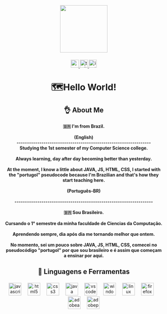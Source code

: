 <div align="center">
  <img height="150" src="https://media3.giphy.com/media/du3J3cXyzhj75IOgvA/giphy.gif?cid=ecf05e47huu8sa1ia0ue2ceedbz0s508pz5a0kjor8tnlmdx&ep=v1_gifs_search&rid=giphy.gif&ct=g"  />
</div>

###

<div align="center">
  <a href="https://www.youtube.com/@godsuil " target="_blank">
    <img src="https://img.shields.io/static/v1?message=Youtube&logo=youtube&label=&color=FF0000&logoColor=white&labelColor=&style=for-the-badge" height="25" alt="youtube logo"  />
  </a>
  <a href="https://twitter.com/ssuilszV" target="_blank">
    <img src="https://img.shields.io/static/v1?message=Twitter&logo=twitter&label=&color=1DA1F2&logoColor=white&labelColor=&style=for-the-badge" height="25" alt="twitter logo"  />
  </a>
  <a href="https://www.instagram.com/louis.httpsz/" target="_blank">
    <img src="https://img.shields.io/static/v1?message=Instagram&logo=instagram&label=&color=E4405F&logoColor=white&labelColor=&style=for-the-badge" height="25" alt="instagram logo"  />
  </a>
</div>

###

<h1 align="center">🗺️Hello World!</h1>

###

<h2 align="center">👌 About Me</h2>

###

<h4 align="center">🇧🇷 I'm from Brazil.<br><br>(English)<br>-----------------------------------------------------------------<br>Studying the 1st semester of my Computer Science college.<br><br>Always learning, day after day becoming better than yesterday.<br><br>At the moment, I know a little about JAVA, JS, HTML, CSS, I started with the "portugol" pseudocode because I'm Brazilian and that's how they start teaching here.<br><br>(Português-BR)<br><br>-------------------------------------------------------------------<br><br>🇧🇷 Sou Brasileiro.<br><br>Cursando o 1° semestre da minha faculdade de Ciencias da Computação.<br><br>Aprendendo sempre, dia após dia me tornando melhor que ontem.<br><br>No momento, sei um pouco sobre JAVA, JS, HTML, CSS, comecei no pseudocódigo "portugol" por que sou brasileiro e é assim que começam a ensinar por aqui.</h4>

###

<h2 align="center">👾 Linguagens e Ferramentas</h2>

###

<div align="center">
  <img src="https://skillicons.dev/icons?i=js" height="40" alt="javascript logo"  />
  <img width="12" />
  <img src="https://skillicons.dev/icons?i=html" height="40" alt="html5 logo"  />
  <img width="12" />
  <img src="https://skillicons.dev/icons?i=css" height="40" alt="css3 logo"  />
  <img width="12" />
  <img src="https://skillicons.dev/icons?i=java" height="40" alt="java logo"  />
  <img width="12" />
  <img src="https://cdn.jsdelivr.net/gh/devicons/devicon/icons/vscode/vscode-original.svg" height="40" alt="vscode logo"  />
  <img width="12" />
  <img src="https://cdn.simpleicons.org/windows/0078D6" height="40" alt="windows8 logo"  />
  <img width="12" />
  <img src="https://cdn.jsdelivr.net/gh/devicons/devicon/icons/linux/linux-original.svg" height="40" alt="linux logo"  />
  <img width="12" />
  <img src="https://cdn.simpleicons.org/firefox/FF7139" height="40" alt="firefox logo"  />
  <img width="12" />
  <img src="https://skillicons.dev/icons?i=ae" height="40" alt="adobeaftereffects logo"  />
  <img width="12" />
  <img src="https://skillicons.dev/icons?i=pr" height="40" alt="adobepremierepro logo"  />
</div>

###





###
